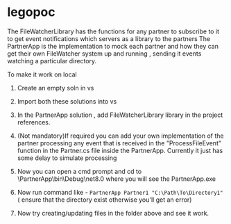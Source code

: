 # legopoc

The FileWatcherLibrary  has the functions for any partner to subscribe to it to get event notifications which servers as a library to the partners
The PartnerApp is the implementation to mock each partner and how they can get their own FileWatcher system up and running , sending it events watching a particular directory.

To make it work on local
1. Create an empty soln in vs
2. Import both these solutions into vs
3. In the PartnerApp solution , add FileWatcherLibrary library in the project references.
4. (Not mandatory)If required you can add your own implementation of the partner processing any event that is received in the "ProcessFileEvent" function in the Partner.cs file inside the PartnerApp. Currently it just has some delay to simulate processing

5. Now you can open a cmd prompt and cd to <path>\PartnerApp\bin\Debug\net8.0 where you will see the PartnerApp.exe
6. Now run command like - `PartnerApp Partner1 "C:\Path\To\Directory1"` ( ensure that the directory exist otherwise you'll get an error)
7. Now try creating/updating files in the folder above and see it work.
